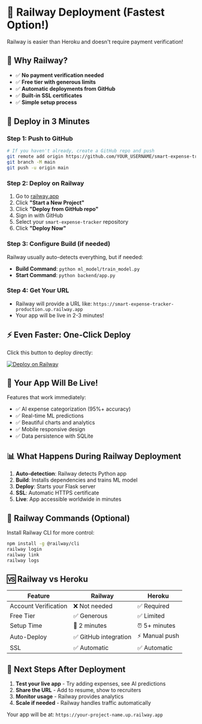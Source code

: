 # 🚀 Railway Deployment (Fastest Option!)

Railway is easier than Heroku and doesn't require payment verification!

## 🎯 Why Railway?
- ✅ **No payment verification needed**
- ✅ **Free tier with generous limits**
- ✅ **Automatic deployments from GitHub**
- ✅ **Built-in SSL certificates**
- ✅ **Simple setup process**

## 🚀 Deploy in 3 Minutes

### Step 1: Push to GitHub
```bash
# If you haven't already, create a GitHub repo and push
git remote add origin https://github.com/YOUR_USERNAME/smart-expense-tracker.git
git branch -M main
git push -u origin main
```

### Step 2: Deploy on Railway
1. Go to [railway.app](https://railway.app)
2. Click **"Start a New Project"**
3. Click **"Deploy from GitHub repo"**
4. Sign in with GitHub
5. Select your `smart-expense-tracker` repository
6. Click **"Deploy Now"**

### Step 3: Configure Build (if needed)
Railway usually auto-detects everything, but if needed:
- **Build Command**: `python ml_model/train_model.py`
- **Start Command**: `python backend/app.py`

### Step 4: Get Your URL
- Railway will provide a URL like: `https://smart-expense-tracker-production.up.railway.app`
- Your app will be live in 2-3 minutes!

## ⚡ Even Faster: One-Click Deploy

Click this button to deploy directly:

[![Deploy on Railway](https://railway.app/button.svg)](https://railway.app/new/template?template=https://github.com/YOUR_USERNAME/smart-expense-tracker)

## 🎉 Your App Will Be Live!

Features that work immediately:
- ✅ AI expense categorization (95%+ accuracy)
- ✅ Real-time ML predictions
- ✅ Beautiful charts and analytics
- ✅ Mobile responsive design
- ✅ Data persistence with SQLite

## 📊 What Happens During Railway Deployment

1. **Auto-detection**: Railway detects Python app
2. **Build**: Installs dependencies and trains ML model
3. **Deploy**: Starts your Flask server
4. **SSL**: Automatic HTTPS certificate
5. **Live**: App accessible worldwide in minutes

## 🔧 Railway Commands (Optional)

Install Railway CLI for more control:
```bash
npm install -g @railway/cli
railway login
railway link
railway logs
```

## 🆚 Railway vs Heroku

| Feature | Railway | Heroku |
|---------|---------|--------|
| Account Verification | ❌ Not needed | ✅ Required |
| Free Tier | ✅ Generous | ✅ Limited |
| Setup Time | 🚀 2 minutes | ⏰ 5+ minutes |
| Auto-Deploy | ✅ GitHub integration | ⚡ Manual push |
| SSL | ✅ Automatic | ✅ Automatic |

## 🎯 Next Steps After Deployment

1. **Test your live app** - Try adding expenses, see AI predictions
2. **Share the URL** - Add to resume, show to recruiters
3. **Monitor usage** - Railway provides analytics
4. **Scale if needed** - Railway handles traffic automatically

Your app will be at: `https://your-project-name.up.railway.app`

